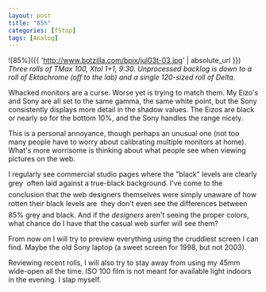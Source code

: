 ```yaml
---
layout: post
title: "85%"
categories: [fStop]
tags: [Analog]
---
```



![85%]({{ 'http://www.botzilla.com/bpix/jul03t-03.jpg' | absolute_url }})
<i>Three rolls of TMax 100, Xtol 1+1, 9:30. Unprocessed backlog is down to a roll of Ektachrome (off to the lab) and a single 120-sized roll of Delta.</i>

Whacked monitors are a curse. Worse yet is trying to match them. My Eizo's and Sony are all set to the same gamma, the same white point, but the Sony consistently displays more detail in the shadow values. The Eizos are black or nearly so for the bottom 10%, and the Sony handles the range nicely.

This is a personal annoyance, though perhaps an unusual one (not too many people have to worry about calibrating multiple monitors at home). What's more worrisome is thinking about what people see when viewing pictures on the web.

I regularly see commercial studio pages where the "black" levels are clearly grey &#151; often laid against a true-black background. I've come to the conclusion that the web designers themselves were simply unaware of how rotten their black levels are &#151; they don't even see the differences between 85% grey and black. And if the <i>designers</i> aren't seeing the proper colors, what chance do I have that the casual web surfer will see them?

From now on I will try to preview everything using the cruddiest screen I can find. Maybe the old Sony laptop (a sweet screen for 1998, but not 2003).

Reviewing recent rolls, I will also try to stay away from using my 45mm wide-open all the time. ISO 100 film is not meant for available light indoors in the evening. I slap myself.
